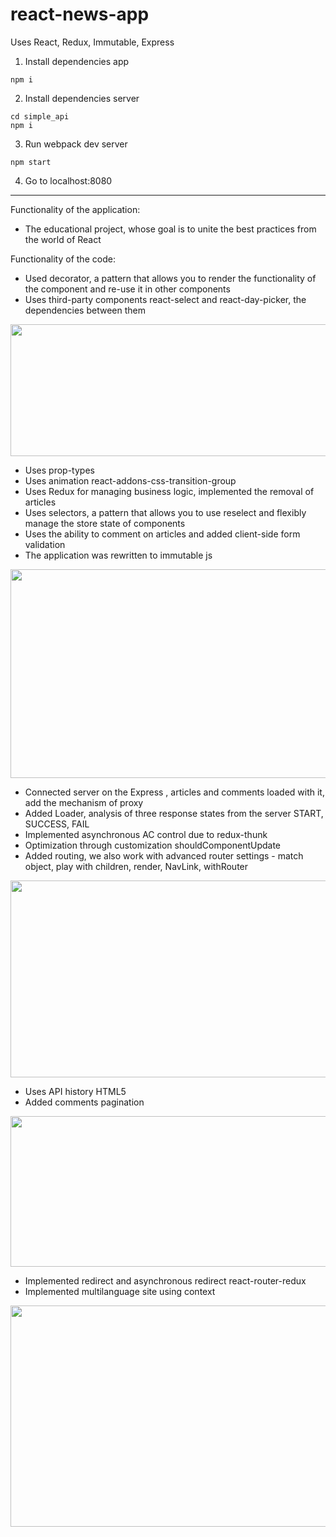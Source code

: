 # react-news-app

Uses React, Redux, Immutable, Express

1. Install dependencies app
```
npm i
```
2. Install dependencies server
```
cd simple_api
npm i
```
3. Run webpack dev server
```
npm start
```
4. Go to localhost:8080

<hr>

Functionality of the application:

* The educational project, whose goal is to unite the best practices from the world of React

Functionality of the code:

* Used decorator, a pattern that allows you to render the functionality of the component and re-use it in other components
* Uses third-party components react-select and react-day-picker, the dependencies between them
<p align="center">
    <a href="http://www.picshare.ru/view/8340646/" target="_blank"><img src="http://www.picshare.ru/uploads/171103/RY8uqi9x0H.jpg" border="0" width="700" height="211"></a>
</p>

* Uses prop-types
* Uses animation react-addons-css-transition-group
* Uses Redux for managing business logic, implemented the removal of articles
* Uses selectors, a pattern that allows you to use reselect and flexibly manage the store state of components
* Uses the ability to comment on articles and added client-side form validation
* The application was rewritten to immutable js
<p align="center">
    <a href="http://www.picshare.ru/view/8340631/" target="_blank"><img src="http://www.picshare.ru/uploads/171103/XP7NBRJ2R4.jpg" border="0" width="700" height="334"></a>
</p>

* Connected server on the Express , articles and comments loaded with it, add the mechanism of proxy
* Added Loader, analysis of three response states from the server START, SUCCESS, FAIL
* Implemented asynchronous AC control due to redux-thunk
* Optimization through customization shouldComponentUpdate
* Added routing, we also work with advanced router settings - match object, play with children, render, NavLink, withRouter
<p align="center">
    <a href="http://www.picshare.ru/view/8340614/" target="_blank"><img src="http://www.picshare.ru/uploads/171103/57Qd3G46HX.jpg" border="0" width="700" height="315"></a>
</p>

* Uses API history HTML5
* Added comments pagination
<p align="center">
    <a href="http://www.picshare.ru/view/8340636/" target="_blank"><img src="http://www.picshare.ru/uploads/171103/c0g6PAkdwm.jpg" border="0" width="700" height="241"></a>
</p>

* Implemented redirect and asynchronous redirect react-router-redux
* Implemented multilanguage site using context
<p align="center">
    <a href="http://www.picshare.ru/view/8340642/" target="_blank"><img src="http://www.picshare.ru/uploads/171103/965KPs8qs1.jpg" border="0" width="700" height="354"></a>
</p>









